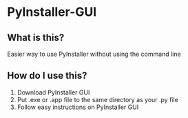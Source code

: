 # PyInstaller-GUI

## What is this?
Easier way to use PyInstaller without using the command line

## How do I use this?
1. Download PyInstaller GUI
2. Put .exe or .app file to the same directory as your .py file
3. Follow easy instructions on PyInstaller GUI
